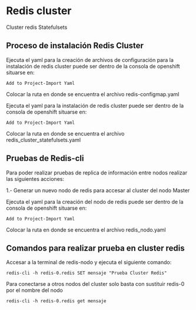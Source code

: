 # Redis cluster 

Cluster redis Statefulsets

## Proceso de instalación Redis Cluster

Ejecuta el yaml para la creación de archivos de configuración para la instalación de redis cluster puede ser dentro de la consola de 
openshift situarse en:
```
Add to Project-Import Yaml
```

Colocar la ruta en donde se encuentra el archivo redis-configmap.yaml


Ejecuta el yaml para la instalación de redis cluster puede ser dentro de la consola de  openshift situarse en:

```
Add to Project-Import Yaml
```

Colocar la ruta en donde se encuentra el archivo redis_cluster_statefulsets.yaml



## Pruebas de Redis-cli


Para poder realizar pruebas de replica de información entre nodos realizar las siguientes acciones:

1.- Generar un nuevo nodo de redis para accesar al cluster del nodo Master

Ejecuta el yaml para la creación del nodo de redis puede ser dentro de la consola de openshift situarse en:

```
Add to Project-Import Yaml
```

Colocar la ruta en donde se encuentra el archivo redis_nodo.yaml

## Comandos para realizar prueba en cluster redis

Accesar a la terminal de redis-nodo y ejecuta el siguiente comando:

```
redis-cli -h redis-0.redis SET mensaje "Prueba Cluster Redis"
```
Para conectarse a otros nodos del cluster solo basta con sustituir redis-0 por el nombre del nodo

```
redis-cli -h redis-0.redis get mensaje 
```
